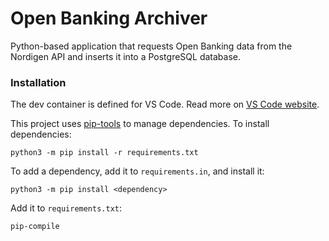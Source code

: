 # Open Banking Archiver

Python-based application that requests Open Banking data from the Nordigen API and inserts it into a PostgreSQL database.

### Installation

The dev container is defined for VS Code. Read more on [VS Code website](https://code.visualstudio.com/docs/devcontainers/containers).

This project uses [pip-tools](https://github.com/jazzband/pip-tools) to manage dependencies. To install dependencies:

```
python3 -m pip install -r requirements.txt
```

To add a dependency, add it to `requirements.in`, and install it:

```
python3 -m pip install <dependency>
```

Add it to `requirements.txt`:

```
pip-compile
```
